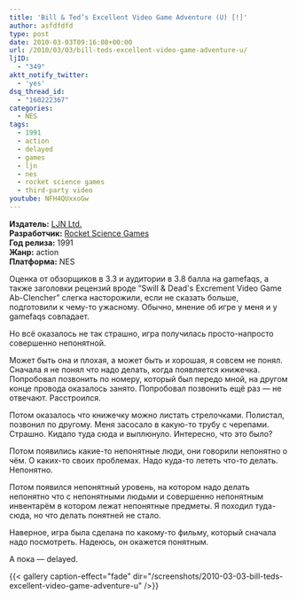 ```yaml
---
title: 'Bill & Ted’s Excellent Video Game Adventure (U) [!]'
author: asfdfdfd
type: post
date: 2010-03-03T09:16:08+00:00
url: /2010/03/03/bill-teds-excellent-video-game-adventure-u/
ljID:
  - "349"
aktt_notify_twitter:
  - 'yes'
dsq_thread_id:
  - "160222367"
categories:
  - NES
tags:
  - 1991
  - action
  - delayed
  - games
  - ljn
  - nes
  - rocket science games
  - third-party video  
youtube: NFH4QUxxoGw 
---
```

**Издатель:** [LJN Ltd.][1]  
**Разработчик:** [Rocket Science Games][2]  
**Год релиза:** 1991  
**Жанр:** action  
**Платформа:** NES

Оценка от обзорщиков в 3.3 и аудитории в 3.8 балла на gamefaqs, а также заголовки рецензий вроде “Swill & Dead's Excrement Video Game Ab-Clencher” слегка насторожили, если не сказать больше, подготовили к чему-то ужасному. Обычно, мнение об игре у меня и у gamefaqs совпадает.

Но всё оказалось не так страшно, игра получилась просто-напросто совершенно непонятной.

<!--more-->

Может быть она и плохая, а может быть и хорошая, я совсем не понял. Сначала я не понял что надо делать, когда появляется книжечка. Попробовал позвонить по номеру, который был передо мной, на другом конце провода оказалось занято. Попробовал позвонить ещё раз — не отвечают. Расстроился.

Потом оказалось что книжечку можно листать стрелочками. Полистал, позвонил по другому. Меня засосало в какую-то трубу с черепами. Страшно. Кидало туда сюда и выплюнуло. Интересно, что это было?

Потом появились какие-то непонятные люди, они говорили непонятно о чём. О каких-то своих проблемах. Надо куда-то лететь что-то делать. Непонятно.

Потом появился непонятный уровень, на котором надо делать непонятно что с непонятными людьми и совершенно непонятным инвентарём в котором лежат непонятные предметы. Я походил туда-сюда, но что делать понятней не стало.

Наверное, игра была сделана по какому-то фильму, который сначала надо посмотреть. Надеюсь, он окажется понятным.

А пока — delayed.

{{< gallery caption-effect="fade" dir="/screenshots/2010-03-03-bill-teds-excellent-video-game-adventure-u" />}}

 [1]: https://www.mobygames.com/company/ljn-entertainment-inc
 [2]: https://www.mobygames.com/company/rocket-science-productions-inc_
